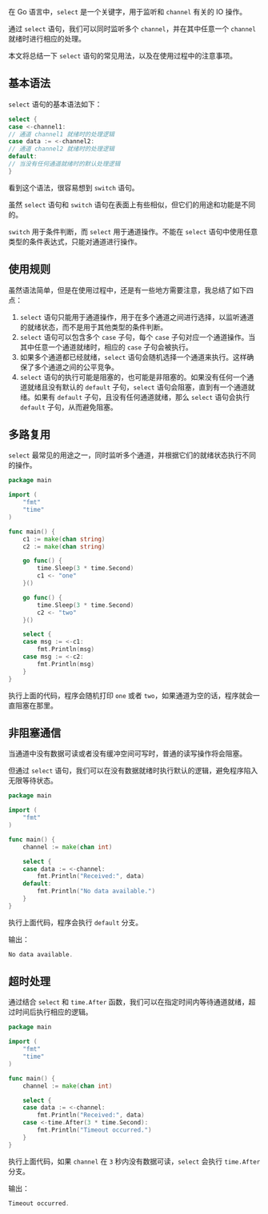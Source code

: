 在 Go 语言中，`select` 是一个关键字，用于监听和 `channel` 有关的 IO 操作。

通过 `select` 语句，我们可以同时监听多个 `channel`，并在其中任意一个 `channel` 就绪时进行相应的处理。

本文将总结一下 `select` 语句的常见用法，以及在使用过程中的注意事项。

## 基本语法

`select` 语句的基本语法如下：

``` go
select {
case <-channel1:
// 通道 channel1 就绪时的处理逻辑
case data := <-channel2:
// 通道 channel2 就绪时的处理逻辑
default:
// 当没有任何通道就绪时的默认处理逻辑
}

```

看到这个语法，很容易想到 `switch` 语句。

虽然 `select` 语句和 `switch` 语句在表面上有些相似，但它们的用途和功能是不同的。

`switch` 用于条件判断，而 `select` 用于通道操作。不能在 `select` 语句中使用任意类型的条件表达式，只能对通道进行操作。

## 使用规则

虽然语法简单，但是在使用过程中，还是有一些地方需要注意，我总结了如下四点：

1. `select` 语句只能用于通道操作，用于在多个通道之间进行选择，以监听通道的就绪状态，而不是用于其他类型的条件判断。
2. `select` 语句可以包含多个 `case` 子句，每个 `case` 子句对应一个通道操作。当其中任意一个通道就绪时，相应的 `case` 子句会被执行。
3. 如果多个通道都已经就绪，`select` 语句会随机选择一个通道来执行。这样确保了多个通道之间的公平竞争。
4. `select` 语句的执行可能是阻塞的，也可能是非阻塞的。如果没有任何一个通道就绪且没有默认的 `default` 子句，`select`
   语句会阻塞，直到有一个通道就绪。如果有 `default` 子句，且没有任何通道就绪，那么 `select` 语句会执行 `default` 子句，从而避免阻塞。

## 多路复用

`select` 最常见的用途之一，同时监听多个通道，并根据它们的就绪状态执行不同的操作。

``` go
package main

import (
	"fmt"
	"time"
)

func main() {
	c1 := make(chan string)
	c2 := make(chan string)

	go func() {
		time.Sleep(3 * time.Second)
		c1 <- "one"
	}()

	go func() {
		time.Sleep(3 * time.Second)
		c2 <- "two"
	}()

	select {
	case msg := <-c1:
		fmt.Println(msg)
	case msg := <-c2:
		fmt.Println(msg)
	}
}
```

执行上面的代码，程序会随机打印 `one` 或者 `two`，如果通道为空的话，程序就会一直阻塞在那里。

## 非阻塞通信

当通道中没有数据可读或者没有缓冲空间可写时，普通的读写操作将会阻塞。

但通过 `select` 语句，我们可以在没有数据就绪时执行默认的逻辑，避免程序陷入无限等待状态。

``` go
package main

import (
	"fmt"
)

func main() {
	channel := make(chan int)

	select {
	case data := <-channel:
		fmt.Println("Received:", data)
	default:
		fmt.Println("No data available.")
	}
}
```

执行上面代码，程序会执行 `default` 分支。

输出：

``` go
No data available.
```

## 超时处理

通过结合 `select` 和 `time.After` 函数，我们可以在指定时间内等待通道就绪，超过时间后执行相应的逻辑。

``` go
package main

import (
	"fmt"
	"time"
)

func main() {
	channel := make(chan int)

	select {
	case data := <-channel:
		fmt.Println("Received:", data)
	case <-time.After(3 * time.Second):
		fmt.Println("Timeout occurred.")
	}
}
```

执行上面代码，如果 `channel` 在 `3` 秒内没有数据可读，`select` 会执行 `time.After` 分支。

输出：

``` go
Timeout occurred.
```
